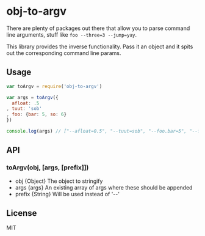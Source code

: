 # obj-to-argv
There are plenty of packages out there that allow you to parse command line arguments, stuff like `foo --three=3 --jump=yay`.

This library provides the inverse functionality. Pass it an object and it spits out the corresponding command line params.

## Usage
```js
var toArgv = require('obj-to-argv')

var args = toArgv({
  afloat: .5
, tuut: 'sob'
, foo: {bar: 5, so: 6}
})

console.log(args) // ["--afloat=0.5", "--tuut=sob", "--foo.bar=5", "--foo.so=6"]
```

## API

### toArgv(obj, [args, [prefix]])
 * obj {Object} The object to stringify
 * args {args} An existing array of args where these should be appended
 * prefix {String} Will be used instead of '--'

## License
MIT